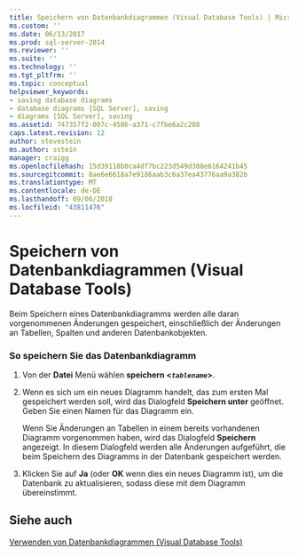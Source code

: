 ```yaml
---
title: Speichern von Datenbankdiagrammen (Visual Database Tools) | Microsoft-Dokumentation
ms.custom: ''
ms.date: 06/13/2017
ms.prod: sql-server-2014
ms.reviewer: ''
ms.suite: ''
ms.technology: ''
ms.tgt_pltfrm: ''
ms.topic: conceptual
helpviewer_keywords:
- saving database diagrams
- database diagrams [SQL Server], saving
- diagrams [SQL Server], saving
ms.assetid: 747357f2-007c-4586-a371-c7fbe6a2c288
caps.latest.revision: 12
author: stevestein
ms.author: sstein
manager: craigg
ms.openlocfilehash: 15d39118b0ca4df7bc223d549d308e6164241b45
ms.sourcegitcommit: 8ae6e6618a7e9186aab3c6a37ea43776aa9a382b
ms.translationtype: MT
ms.contentlocale: de-DE
ms.lasthandoff: 09/06/2018
ms.locfileid: "43811476"
---
```

# <a name="save-database-diagrams-visual-database-tools"></a>Speichern von Datenbankdiagrammen (Visual Database Tools)
  Beim Speichern eines Datenbankdiagramms werden alle daran vorgenommenen Änderungen gespeichert, einschließlich der Änderungen an Tabellen, Spalten und anderen Datenbankobjekten.  
  
### <a name="to-save-the-database-diagram"></a>So speichern Sie das Datenbankdiagramm  
  
1.  Von der **Datei** Menü wählen **speichern <*`tablename`*>**.  
  
2.  Wenn es sich um ein neues Diagramm handelt, das zum ersten Mal gespeichert werden soll, wird das Dialogfeld **Speichern unter** geöffnet. Geben Sie einen Namen für das Diagramm ein.  
  
     Wenn Sie Änderungen an Tabellen in einem bereits vorhandenen Diagramm vorgenommen haben, wird das Dialogfeld **Speichern** angezeigt. In diesem Dialogfeld werden alle Änderungen aufgeführt, die beim Speichern des Diagramms in der Datenbank gespeichert werden.  
  
3.  Klicken Sie auf **Ja** (oder **OK** wenn dies ein neues Diagramm ist), um die Datenbank zu aktualisieren, sodass diese mit dem Diagramm übereinstimmt.  
  
## <a name="see-also"></a>Siehe auch  
 [Verwenden von Datenbankdiagrammen &#40;Visual Database Tools&#41;](visual-database-tools.md)  
  
  
